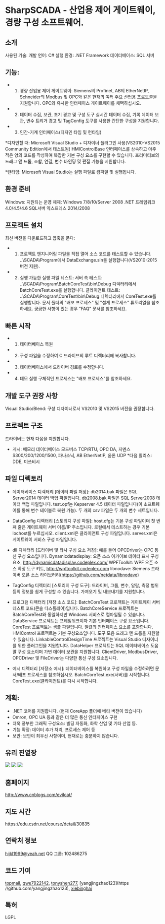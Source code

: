 SharpSCADA - 산업용 제어 게이트웨이, 경량 구성 소프트웨어.
===================
소개
-------------
사용된 기술:
개발 언어: C#
실행 환경: .NET Framework
데이터베이스: SQL 서버

기능:
-------------

* 1. 경량 산업용 제어 게이트웨이:
Siemens의 Profinet, AB의 EtherNetIP, Schneider의 Modbus 및 OPC와 같은 현재의 여러 주요 산업용 프로토콜을 지원합니다. OPC와 유사한 인터페이스 게이트웨이를 채택하십시오.

* 2. 데이터 수집, 보관, 조기 경고 및 구성 도구
실시간 데이터 수집, 기록 데이터 보관, 변수 트리거 경고 및 TagConfig 도구를 사용한 간단한 구성을 지원합니다.

* 3. 인간-기계 인터페이스(디자인 타임 및 런타임)

*디자인할 때:
Microsoft Visual Studio + 디자이너 플러그인 사용(VS2010-VS2015 Community Edition에서 테스트됨)
HMIControlBase 인터페이스를 상속하고 아주 적은 양의 코드를 작성하여 복잡한 기본 구성 요소를 구현할 수 있습니다.
프리미티브의 드래그 앤 드롭, 조합, 연결, 변수 바인딩 및 편집 기능을 지원합니다.

*런타임: Microsoft Visual Studio는 실행 파일로 컴파일 및 실행됩니다.


환경 준비
-------------
Windows: 지원되는 운영 체제: Windows 7/8/10/Server 2008
.NET 프레임워크 4.0/4.5/4.6
SQL서버 익스프레스 2014/2008

프로젝트 설치
-------------

최신 버전을 다운로드하고 압축을 푼다:

* 1. 프로젝트 엔지니어링 파일을 직접 열어 소스 코드를 테스트할 수 있습니다.
..\SCADA\Program에서 DataExchange.sln을 실행합니다(VS2010-2015 버전 지원).

* 2. 실행 가능한 실행 파일 테스트:
서버 측 테스트: ..\SCADA\Program\BatchCoreTest\bin\Debug 디렉터리에서 BatchCoreTest.exe를 실행합니다.
클라이언트 테스트: ..\SCADA\Program\CoreTest\bin\Debug 디렉터리에서 CoreTest.exe를 실행합니다.
문서 폴더의 "배포 프로세스" 및 "설계 프로세스" 튜토리얼을 참조하세요. 궁금한 사항이 있는 경우 "FAQ" 문서를 참조하세요.

빠른 시작
-------------
* 1. 데이터베이스 복원
* 2. 구성 파일을 수정하여 C 드라이브의 루트 디렉터리에 복사합니다.
* 3. 데이터베이스에서 드라이버 경로를 수정합니다.
* 4. 데모 실행
구체적인 프로세스는 "배포 프로세스"를 참조하세요.

개발 도구 권장 사항
-------------
Visual Studio/Blend: 구성 디자이너로서 VS2010 및 VS2015 버전을 권장합니다.

프로젝트 구조
-------------
드라이버는 현재 다음을 지원합니다.

* 게시:
메모리 데이터베이스
모드버스 TCP/RTU,
OPC DA,
지멘스 S300/200/1200/1500,
파나소닉,
AB EtherNetIP,
옴론 UDP
*다음 릴리스:
DDE,
미쓰비시

파일 디렉토리
-------------
* 데이터베이스 디렉터리 [데이터 파일 저장]:
db2014.bak 파일은 SQL Server2014 데이터 백업 파일입니다.
db2008.bak 파일은 SQL Server2008 데이터 백업 파일입니다.
test.opf는 Kepserver 4.5 데이터 파일입니다(이 소프트웨어를 통해 변수 테이블로 복원 가능).
두 개의 csv 파일은 두 개의 변수 세트입니다.

* DataConfig 디렉터리 [스토리지 구성 파일]:
host.cfg는 기본 구성 파일이며 첫 번째 줄은 게이트웨이 서버 이름/IP 주소입니다. 로컬에서 테스트하는 경우 기본 lochost를 누르십시오.
client.xml은 클라이언트 구성 파일입니다.
server.xml은 게이트웨이 서비스 구성 파일입니다.

* dll 디렉터리 [드라이버 및 타사 구성 요소 저장]:
예를 들어 OPCDriver는 OPC 통신 구성 요소입니다.
Dynamicdatadisplay: 오픈 소스 아카이브 데이터 표시 구성 요소, http://dynamicdatadisplay.codeplex.com/
WPFToolkit: WPF 오픈 소스 확장 도구 키트, http://wpftoolkit.codeplex.com
libnodave: Siemens 드라이버 오픈 소스 라이브러리(https://github.com/netdata/libnodave)

* TagConfig 디렉터리 [스토리지 구성 도구]:
드라이버, 그룹, 변수, 알람, 측정 범위 등의 정보를 쉽게 구성할 수 있습니다. 가져오기 및 내보내기를 지원합니다.

* 프로그램 디렉터리 [저장 소스 코드]:
BatchCoreTest 프로젝트는 게이트웨이 서버 테스트 코드(콘솔 디스플레이)입니다.
BatchCoreService 프로젝트는 BatchCoreTest와 동일하지만 Windows 서비스로 컴파일될 수 있습니다.
DataService 프로젝트는 프레임워크이자 기본 인터페이스 구성 요소입니다.
CoreTest 프로젝트는 샘플 파일입니다. 일련의 인터페이스 요소를 포함합니다.
HMIControl 프로젝트는 기본 구성요소입니다. 도구 모음 드래그 앤 드롭을 지원할 수 있습니다.
LinkableControlDesignTime 프로젝트는 Visual Studio 디자이너를 위한 플러그인을 지원합니다.
DataHelper 프로젝트는 SQL 데이터베이스 도움말 구성 요소이며 가변 데이터 보관을 지원합니다.
ClientDriver, ModbusDriver, OPCDriver 및 FileDriver는 다양한 통신 구성 요소입니다.

* 예시 디렉터리 [저장소 예시]:
데이터베이스를 복원하고 구성 파일을 수정하려면 문서/배포 프로세스를 참조하십시오.
BatchCoreTest.exe(서버)를 시작합니다.
CoreTest.exe(클라이언트)를 다시 시작합니다.

계획:
-------------
* .NET 코어를 지원합니다. (현재 CoreApp 폴더에 베타 버전이 있습니다)
* Omron, OPC UA 등과 같은 더 많은 통신 인터페이스 구현
* 더욱 풍부한 그래픽 구성요소: 빌딩 자동화, 화학 산업 및 기타 산업 등.
* 기능 확장: 데이터 추가 처리, 프로세스 제어 등
* 보안: 보안이 최우선 사항이며, 현재로는 충분하지 않습니다.

유리 진열장
-------------
![](https://github.com/GavinYellow/SharpSCADA/raw/master/Showcase/guage.png)
![](https://github.com/GavinYellow/SharpSCADA/raw/master/Showcase/Receiver1.png)
![](https://github.com/GavinYellow/SharpSCADA/raw/master/Showcase/scada1.png)

홈페이지
-------------
http://www.cnblogs.com/evilcat/

지도 시간
-------------
https://edu.csdn.net/course/detail/30835

연락처 정보
-------------
hijkl1999@yeah.net
QQ 그룹: 102486275

코드 기여
-------------
[topmail](https://github.com/topmail), [qwe7922142](https://github.com/qwe7922142), [tonyshen277](https://github.com/tonyshen277), [yangjingzhao123](https //github.com/yangjingzhao123), [xiebinghai](https://github.com/xiebinghai)

특허
-------------
LGPL
